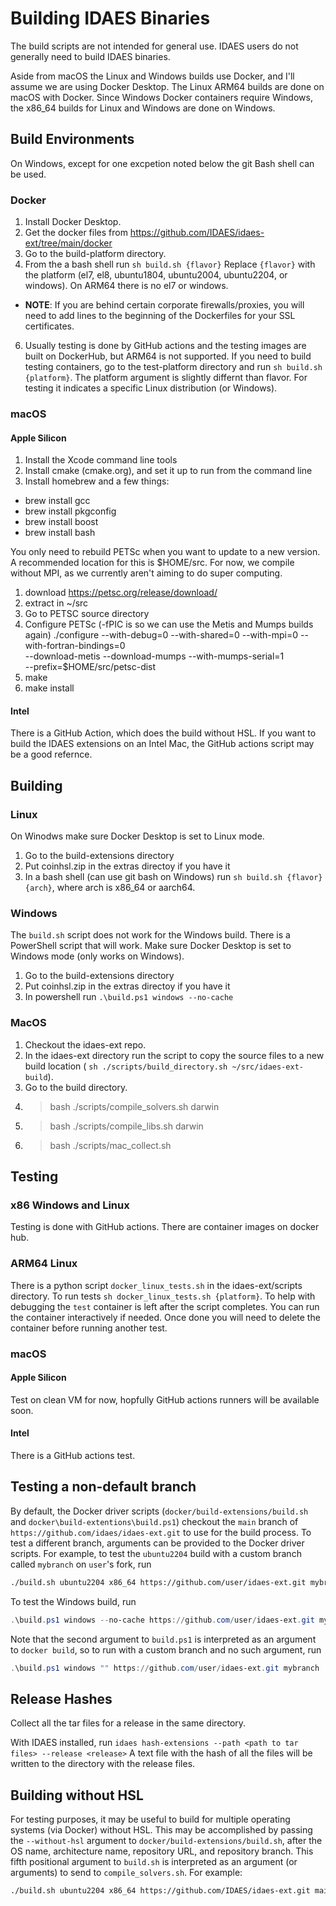 # Building IDAES Binaries

The build scripts are not intended for general use. IDAES users do not 
generally need to build IDAES binaries. 

Aside from macOS the Linux and Windows builds use Docker, and I'll assume 
we are using Docker Desktop.  The Linux ARM64 builds are done on macOS with 
Docker.  Since Windows Docker containers require Windows, the x86_64 builds
for Linux and Windows are done on Windows.

## Build Environments

On Windows, except for one excpetion noted below the git Bash shell can be used. 

### Docker

1. Install Docker Desktop.
2. Get the docker files from https://github.com/IDAES/idaes-ext/tree/main/docker
3. Go to the build-platform directory.
4. From the a bash shell run `sh build.sh {flavor}` Replace `{flavor}` with the 
  platform (el7, el8, ubuntu1804, ubuntu2004, ubuntu2204, or windows). On ARM64 
  there is no el7 or windows.
  - **NOTE**: If you are behind certain corporate firewalls/proxies, you will
    need to add lines to the beginning of the Dockerfiles for your SSL certificates.
6. Usually testing is done by GitHub actions and the testing images are built on
  DockerHub, but ARM64 is not supported.  If you need to build testing containers,
  go to the test-platform directory and run `sh build.sh {platform}`.  The platform
  argument is slightly differnt than flavor.  For testing it indicates a specific
  Linux distribution (or Windows).

### macOS

#### Apple Silicon

1. Install the Xcode command line tools
2. Install cmake (cmake.org), and set it up to run from the command line
3. Install homebrew and a few things:
  * brew install gcc
  * brew install pkgconfig
  * brew install boost
  * brew install bash
  
You only need to rebuild PETSc when you want to update to a new version.  A
recommended location for this is $HOME/src.  For now, we compile without MPI, as
we currently aren't aiming to do super computing.

1. download https://petsc.org/release/download/
2. extract in ~/src
3. Go to PETSC source directory
4. Configure PETSc (-fPIC is so we can use the Metis and Mumps builds again)
   ./configure --with-debug=0 --with-shared=0 --with-mpi=0 --with-fortran-bindings=0 \
      --download-metis --download-mumps --with-mumps-serial=1 \
      --prefix=$HOME/src/petsc-dist 
5. make
6. make install

#### Intel

There is a GitHub Action, which does the build without HSL.  If you want to
build the IDAES extensions on an Intel Mac, the GitHub actions script may
be a good refernce.

## Building

### Linux

On Winodws make sure Docker Desktop is set to Linux mode.

1. Go to the build-extensions directory
2. Put coinhsl.zip in the extras directoy if you have it
3. In a bash shell (can use git bash on Windows) run 
  `sh build.sh {flavor} {arch}`, where arch is x86_64 or aarch64.

### Windows 

The `build.sh` script does not work for the Windows build. There is a PowerShell
script that will work. Make sure Docker Desktop is set to Windows mode (only works
on Windows).

1. Go to the build-extensions directory
2. Put coinhsl.zip in the extras directoy if you have it
3. In powershell run `.\build.ps1 windows --no-cache`

### MacOS

1. Checkout the idaes-ext repo.  
2. In the idaes-ext directory run the script to copy the
  source files to a new build location (
  `sh ./scripts/build_directory.sh ~/src/idaes-ext-build`).
3. Go to the build directory.
4. > bash ./scripts/compile_solvers.sh darwin
5. > bash ./scripts/compile_libs.sh darwin
6. > bash ./scripts/mac_collect.sh

## Testing

### x86 Windows and Linux

Testing is done with GitHub actions.  There are container images on docker hub.

### ARM64 Linux

There is a python script `docker_linux_tests.sh` in the idaes-ext/scripts directory. 
To run tests `sh docker_linux_tests.sh {platform}`. To help with debugging the
`test` container is left after the script completes.  You can run the container
interactively if needed.  Once done you will need to delete the container before
running another test.

### macOS 

#### Apple Silicon

Test on clean VM for now, hopfully GitHub actions runners will be available soon.

#### Intel

There is a GitHub actions test.

## Testing a non-default branch

By default, the Docker driver scripts
(`docker/build-extensions/build.sh` and `docker\build-extentions\build.ps1`)
checkout the `main` branch of `https://github.com/idaes/idaes-ext.git` to use
for the build process. To test a different branch, arguments can be provided
to the Docker driver scripts. For example, to test the `ubuntu2204` build with
a custom branch called `mybranch` on `user`'s fork, run
```bash
./build.sh ubuntu2204 x86_64 https://github.com/user/idaes-ext.git mybranch
```
To test the Windows build, run
```powershell
.\build.ps1 windows --no-cache https://github.com/user/idaes-ext.git mybranch
```
Note that the second argument to `build.ps1` is interpreted as an argument
to `docker build`, so to run with a custom branch and no such argument, run
```powershell
.\build.ps1 windows "" https://github.com/user/idaes-ext.git mybranch
```

## Release Hashes

Collect all the tar files for a release in the same directory.

With IDAES installed, run ``idaes hash-extensions --path <path to tar files> --release <release>``
A text file with the hash of all the files will be written to the directory with the
release files.

## Building without HSL

For testing purposes, it may be useful to build for multiple operating systems
(via Docker) without HSL. This may be accomplished by passing the `--without-hsl`
argument to `docker/build-extensions/build.sh`, after the OS name, architecture name,
repository URL, and repository branch.
This fifth positional argument to `build.sh` is interpreted as an argument (or arguments)
to send to `compile_solvers.sh`.
For example:
```bash
./build.sh ubuntu2204 x86_64 https://github.com/IDAES/idaes-ext.git main --without-hsl
```
